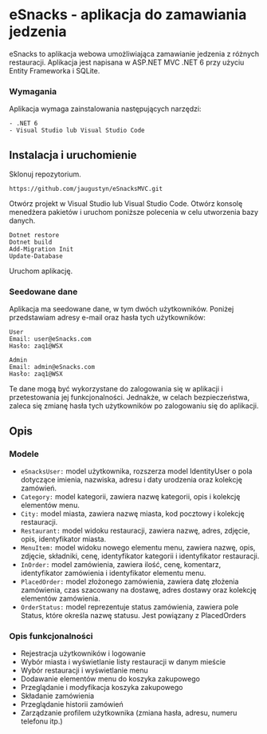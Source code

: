 # eSnacks - aplikacja do zamawiania jedzenia
eSnacks to aplikacja webowa umożliwiająca zamawianie jedzenia z różnych restauracji. Aplikacja jest napisana w ASP.NET MVC .NET 6 przy użyciu Entity Frameworka i SQLite.

### Wymagania
Aplikacja wymaga zainstalowania następujących narzędzi:
```
- .NET 6
- Visual Studio lub Visual Studio Code
```
## Instalacja i uruchomienie
Sklonuj repozytorium.
```
https://github.com/jaugustyn/eSnacksMVC.git
```
Otwórz projekt w Visual Studio lub Visual Studio Code.
Otwórz konsolę menedżera pakietów i uruchom poniższe polecenia w celu utworzenia bazy danych.
```
Dotnet restore
Dotnet build
Add-Migration Init
Update-Database
```

Uruchom aplikację.

### Seedowane dane
Aplikacja ma seedowane dane, w tym dwóch użytkowników. Poniżej przedstawiam adresy e-mail oraz hasła tych użytkowników:
```
User
Email: user@eSnacks.com
Hasło: zaq1@WSX

Admin
Email: admin@eSnacks.com
Hasło: zaq1@WSX
```
Te dane mogą być wykorzystane do zalogowania się w aplikacji i przetestowania jej funkcjonalności.
Jednakże, w celach bezpieczeństwa, zaleca się zmianę hasła tych użytkowników po zalogowaniu się do aplikacji.

## Opis
### Modele
- `eSnacksUser:` model użytkownika, rozszerza model IdentityUser o pola dotyczące imienia, nazwiska, adresu i daty urodzenia oraz kolekcję zamówień.
- `Category:` model kategorii, zawiera nazwę kategorii, opis i kolekcję elementów menu.
- `City:` model miasta, zawiera nazwę miasta, kod pocztowy i kolekcję restauracji.
- `Restaurant:` model widoku restauracji, zawiera nazwę, adres, zdjęcie, opis, identyfikator miasta.
- `MenuItem:` model widoku nowego elementu menu, zawiera nazwę, opis, zdjęcie, składniki, cenę, identyfikator kategorii i identyfikator restauracji.
- `InOrder:` model zamówienia, zawiera ilość, cenę, komentarz, identyfikator zamówienia i identyfikator elementu menu.
- `PlacedOrder:` model złożonego zamówienia, zawiera datę złożenia zamówienia, czas szacowany na dostawę, adres dostawy oraz kolekcję elementów zamówienia.
- `OrderStatus:` model reprezentuje status zamówienia, zawiera pole Status, które określa nazwę statusu. Jest powiązany z PlacedOrders

### Opis funkcjonalności
- Rejestracja użytkowników i logowanie
- Wybór miasta i wyświetlanie listy restauracji w danym mieście
- Wybór restauracji i wyświetlanie menu
- Dodawanie elementów menu do koszyka zakupowego
- Przeglądanie i modyfikacja koszyka zakupowego
- Składanie zamówienia
- Przeglądanie historii zamówień
- Zarządzanie profilem użytkownika (zmiana hasła, adresu, numeru telefonu itp.)
